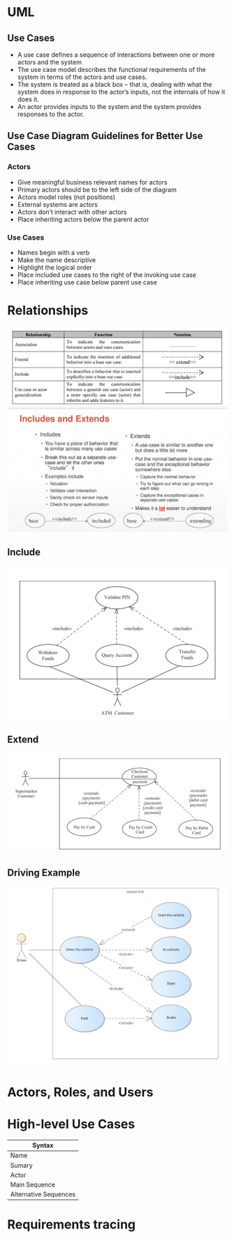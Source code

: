 # UML


## Use Cases
- A use case defines a sequence of interactions between one or more actors and the system
- The use case model describes the functional requirements of the system in terms of the actors and use cases.
- The system is treated as a black box – that is, dealing with what the system does in response to the actor’s inputs, not the internals of how it does it.
- An actor provides inputs to the system and the system provides responses to the actor.

## Use Case Diagram Guidelines for Better Use Cases

### Actors

- Give meaningful business relevant names for actors
- Primary actors should be to the left side of the diagram
- Actors model roles (not positions)
- External systems are actors
- Actors don’t interact with other actors
- Place inheriting actors below the parent actor

### Use Cases
- Names begin with a verb
- Make the name descriptive
- Highlight the logical order
- Place included use cases to the right of the invoking use case 
- Place inheriting use case below parent use case

# Relationships
![](./img/2022-02-21-12-34-30.png)
![](./img/2022-02-21-14-30-52.png)

## Include

![](./img/2022-02-21-13-57-53.png)

## Extend
![](./img/2022-02-21-14-00-57.png)

## Driving Example
![](./img/2022-02-21-14-14-51.png)

# Actors, Roles, and Users
# High-level Use Cases
| Syntax                |
| --------------------- | 
| Name                  |             
| Sumary                |             
| Actor                 |             
| Main Sequence         |             
| Alternative Sequences |             

# Requirements tracing




